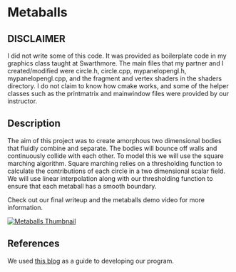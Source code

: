 # Metaballs

## DISCLAIMER
I did not write some of this code. It was provided as boilerplate code in my graphics class taught at Swarthmore. The main files that
my partner and I created/modified were circle.h, circle.cpp, mypanelopengl.h, mypanelopengl.cpp, and the fragment and vertex shaders in the shaders directory. I do 
not claim to know how cmake works, and some of the helper classes such as the printmatrix and mainwindow files were provided by our instructor. 

## Description
The aim of this project was to create amorphous two dimensional bodies that fluidly combine and separate. The bodies will bounce off walls and continuously collide with each other. To model this we will use the square marching algorithm. Square marching relies on a thresholding function to calculate the contributions of each circle in a two dimensional scalar field. We will use linear interpolation along with our thresholding function to ensure that each metaball has a smooth boundary.

Check out our final writeup and the metaballs demo video for more information. 

[![Metaballs Thumbnail](https://img.youtube.com/vi/9YuR5wZ8RPI/0.jpg)](https://www.youtube.com/watch?v=9YuR5wZ8RPI)

## References
We used [this blog]( http://jamie-wong.com/2014/08/19/metaballs-and-marching-squares/) as a guide to developing our program. 
